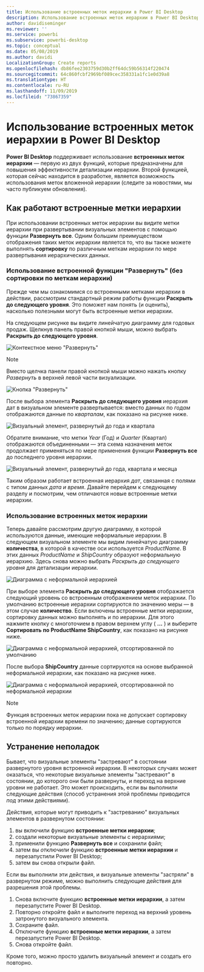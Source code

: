 ```yaml
---
title: Использование встроенных меток иерархии в Power BI Desktop
description: Использование встроенных меток иерархии в Power BI Desktop
author: davidiseminger
ms.reviewer: ''
ms.service: powerbi
ms.subservice: powerbi-desktop
ms.topic: conceptual
ms.date: 05/08/2019
ms.author: davidi
LocalizationGroup: Create reports
ms.openlocfilehash: db86fee2303759d30b2ff64dc59b56314f220474
ms.sourcegitcommit: 64c860fcbf2969bf089cec358331a1fc1e0d39a8
ms.translationtype: HT
ms.contentlocale: ru-RU
ms.lasthandoff: 11/09/2019
ms.locfileid: "73867359"
---
```

# <a name="use-inline-hierarchy-labels-in-power-bi-desktop"></a>Использование встроенных меток иерархии в Power BI Desktop
**Power BI Desktop** поддерживает использование **встроенных меток иерархии** — первую из двух функций, которые предназначены для повышения эффективности детализации иерархии. Второй функцией, которая сейчас находится в разработке, является возможность использования меток вложенной иерархии (следите за новостями, мы часто публикуем обновления).   

## <a name="how-inline-hierarchy-labels-work"></a>Как работают встроенные метки иерархии
При использовании встроенных меток иерархии вы видите метки иерархии при развертывании визуальных элементов с помощью функции **Развернуть все**. Одним большим преимуществом отображения таких меток иерархии является то, что вы также можете выполнять **сортировку** по различным меткам иерархии по мере развертывания иерархических данных.

### <a name="using-the-built-in-expand-feature-without-sorting-by-hierarchy-labels"></a>Использование встроенной функции "Развернуть" (без сортировки по меткам иерархии)
Прежде чем мы ознакомимся со встроенными метками иерархии в действии, рассмотрим стандартный режим работы функции **Раскрыть до следующего уровня**. Это поможет нам понять (и оценить), насколько полезными могут быть встроенные метки иерархии.

На следующем рисунке вы видите линейчатую диаграмму для годовых продаж. Щелкнув панель правой кнопкой мыши, можно выбрать **Раскрыть до следующего уровня**.

![Контекстное меню "Развернуть"](media/desktop-inline-hierarchy-labels/desktop-inline-hierarchy-labels-menu.png)

> [!NOTE]
> Вместо щелчка панели правой кнопкой мыши можно нажать кнопку *Развернуть* в верхней левой части визуализации.

  ![Кнопка "Развернуть"](media/desktop-inline-hierarchy-labels/desktop-inline-hierarchy-labels-expand-button-finger.png)


После выбора элемента **Раскрыть до следующего уровня** иерархия дат в визуальном элементе развертывается: вместо данных по *годам* отображаются данные по *кварталам*, как показано на рисунке ниже.

![Визуальный элемент, развернутый до года и квартала](media/desktop-inline-hierarchy-labels/desktop-inline-hierarchy-labels-qty-year-quarter.png)

Обратите внимание, что метки *Year* (Год) и *Quarter* (Квартал) отображаются объединенными — эта схема назначения меток продолжает применяться по мере применения функции **Развернуть все** до последнего уровня иерархии.

![Визуальный элемент, развернутый до года, квартала и месяца](media/desktop-inline-hierarchy-labels/desktop-inline-hierarchy-labels-qty-year-quarter-month.png)

Таким образом работает встроенная иерархия *дат*, связанная с полями с типом данных *дата и время*. Давайте перейдем к следующему разделу и посмотрим, чем отличаются новые встроенные метки иерархии.

### <a name="using-inline-hierarchy-labels"></a>Использование встроенных меток иерархии
Теперь давайте рассмотрим другую диаграмму, в которой используются данные, имеющие неформальные иерархии. В следующем визуальном элементе мы видим линейчатую диаграмму **количества**, в которой в качестве оси используется *ProductName*. В этих данных *ProductName* и *ShipCountry* образуют неформальную иерархию. Здесь снова можно выбрать *Раскрыть до следующего уровня* для детализации иерархии.

![Диаграмма с неформальной иерархией](media/desktop-inline-hierarchy-labels/desktop-inline-hierarchy-labels-informal-top-expand.png)

При выборе элемента **Раскрыть до следующего уровня** отображается следующий уровень со встроенным отображением меток иерархии. По умолчанию встроенные иерархии сортируются по значению меры — в этом случае **количество**. Если включены встроенные метки иерархии, сортировку данных можно выполнять и по иерархии. Для этого нажмите кнопку с многоточием в правом верхнем углу ( **…** ) и выберите **Сортировать по ProductName ShipCountry**, как показано на рисунке ниже.

![Диаграмма с неформальной иерархией, отсортированной по умолчанию](media/desktop-inline-hierarchy-labels/desktop-inline-hierarchy-labels-informal-sort-quantity.png)

После выбора **ShipCountry** данные сортируются на основе выбранной неформальной иерархии, как показано на рисунке ниже.

![Диаграмма с неформальной иерархией, отсортированной по неформальной иерархии](media/desktop-inline-hierarchy-labels/desktop-inline-hierarchy-labels-informal-sorted.png)

> [!NOTE]
> Функция встроенных меток иерархии пока не допускает сортировку встроенной иерархии времени по значению; данные сортируются только по порядку иерархии.
> 
> 

## <a name="troubleshooting"></a>Устранение неполадок
Бывает, что визуальные элементы "застревают" в состоянии развернутого уровня встроенной иерархии. В некоторых случаях может оказаться, что некоторые визуальные элементы "застревают" в состоянии, до которого они были развернуты, и переход на верхние уровни не работает. Это может происходить, если вы выполнили следующие действия (способ устранения этой проблемы приводится *под* этими действиями).

Действия, которые могут приводить к "застреванию" визуальных элементов в развернутом состоянии:

1. вы включили функцию **встроенные метки иерархии**;
2. создали некоторые визуальные элементы с иерархиями;
3. применили функцию **Развернуть все** и сохранили файл;
4. затем вы *отключили* функцию **встроенные метки иерархии** и перезапустили Power BI Desktop;
5. затем вы снова открыли файл.

Если вы выполнили эти действия, и визуальные элементы "застряли" в развернутом режиме, можно выполнить следующие действия для разрешения этой проблемы.

1. Снова включите функцию **встроенные метки иерархии**, а затем перезапустите Power BI Desktop.
2. Повторно откройте файл и выполните переход на верхний уровень затронутого визуального элемента.
3. Сохраните файл.
4. Отключите функцию **встроенные метки иерархии**, а затем перезапустите Power BI Desktop.
5. Снова откройте файл.

Кроме того, можно просто удалить визуальный элемент и создать его повторно.

